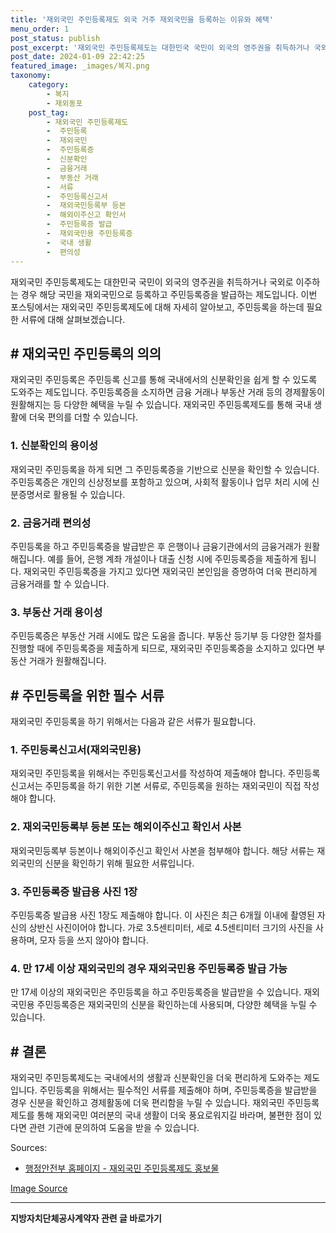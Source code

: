 ```yaml
---
title: '재외국민 주민등록제도 외국 거주 재외국민을 등록하는 이유와 혜택'
menu_order: 1
post_status: publish
post_excerpt: '재외국민 주민등록제도는 대한민국 국민이 외국의 영주권을 취득하거나 국외로 이주하는 경우 해당 국민을 재외국민으로 등록하고 주민등록증을 발급하는 제도입니다. 이번 포스팅에서는 재외국민 주민등록제도에 대해 자세히 알아보고, 주민등록을 하는데 필요한 서류에 대해 살펴보겠습니다.'
post_date: 2024-01-09 22:42:25
featured_image: _images/복지.png
taxonomy:
    category:
        - 복지
        - 재외동포
    post_tag:
        - 재외국민 주민등록제도
        -  주민등록
        -  재외국민
        -  주민등록증
        -  신분확인
        -  금융거래
        -  부동산 거래
        -  서류
        -  주민등록신고서
        -  재외국민등록부 등본
        -  해외이주신고 확인서
        -  주민등록증 발급
        -  재외국민용 주민등록증
        -  국내 생활
        -  편의성
---
```



재외국민 주민등록제도는 대한민국 국민이 외국의 영주권을 취득하거나 국외로 이주하는 경우 해당 국민을 재외국민으로 등록하고 주민등록증을 발급하는 제도입니다. 이번 포스팅에서는 재외국민 주민등록제도에 대해 자세히 알아보고, 주민등록을 하는데 필요한 서류에 대해 살펴보겠습니다.

## # 재외국민 주민등록의 의의

재외국민 주민등록은 주민등록 신고를 통해 국내에서의 신분확인을 쉽게 할 수 있도록 도와주는 제도입니다. 주민등록증을 소지하면 금융 거래나 부동산 거래 등의 경제활동이 원활해지는 등 다양한 혜택을 누릴 수 있습니다. 재외국민 주민등록제도를 통해 국내 생활에 더욱 편의를 더할 수 있습니다.

### 1. 신분확인의 용이성

재외국민 주민등록을 하게 되면 그 주민등록증을 기반으로 신분을 확인할 수 있습니다. 주민등록증은 개인의 신상정보를 포함하고 있으며, 사회적 활동이나 업무 처리 시에 신분증명서로 활용될 수 있습니다.

### 2. 금융거래 편의성

주민등록을 하고 주민등록증을 발급받은 후 은행이나 금융기관에서의 금융거래가 원활해집니다. 예를 들어, 은행 계좌 개설이나 대출 신청 시에 주민등록증을 제출하게 됩니다. 재외국민 주민등록증을 가지고 있다면 재외국민 본인임을 증명하여 더욱 편리하게 금융거래를 할 수 있습니다.

### 3. 부동산 거래 용이성

주민등록증은 부동산 거래 시에도 많은 도움을 줍니다. 부동산 등기부 등 다양한 절차를 진행할 때에 주민등록증을 제출하게 되므로, 재외국민 주민등록증을 소지하고 있다면 부동산 거래가 원활해집니다.

## # 주민등록을 위한 필수 서류

재외국민 주민등록을 하기 위해서는 다음과 같은 서류가 필요합니다.

### 1. 주민등록신고서(재외국민용)

재외국민 주민등록을 위해서는 주민등록신고서를 작성하여 제출해야 합니다. 주민등록신고서는 주민등록을 하기 위한 기본 서류로, 주민등록을 원하는 재외국민이 직접 작성해야 합니다.

### 2. 재외국민등록부 등본 또는 해외이주신고 확인서 사본

재외국민등록부 등본이나 해외이주신고 확인서 사본을 첨부해야 합니다. 해당 서류는 재외국민의 신분을 확인하기 위해 필요한 서류입니다.

### 3. 주민등록증 발급용 사진 1장

주민등록증 발급용 사진 1장도 제출해야 합니다. 이 사진은 최근 6개월 이내에 촬영된 자신의 상반신 사진이어야 합니다. 가로 3.5센티미터, 세로 4.5센티미터 크기의 사진을 사용하며, 모자 등을 쓰지 않아야 합니다.

### 4. 만 17세 이상 재외국민의 경우 재외국민용 주민등록증 발급 가능

만 17세 이상의 재외국민은 주민등록을 하고 주민등록증을 발급받을 수 있습니다. 재외국민용 주민등록증은 재외국민의 신분을 확인하는데 사용되며, 다양한 혜택을 누릴 수 있습니다.

## # 결론

재외국민 주민등록제도는 국내에서의 생활과 신분확인을 더욱 편리하게 도와주는 제도입니다. 주민등록을 위해서는 필수적인 서류를 제출해야 하며, 주민등록증을 발급받을 경우 신분을 확인하고 경제활동에 더욱 편리함을 누릴 수 있습니다. 재외국민 주민등록제도를 통해 재외국민 여러분의 국내 생활이 더욱 풍요로워지길 바라며, 불편한 점이 있다면 관련 기관에 문의하여 도움을 받을 수 있습니다.

Sources:
- [행정안전부 홈페이지 - 재외국민 주민등록제도 홍보물](http://www.mois.go.kr/frt/bbs/type001/commonSelectBoardArticle.do?bbsId=BBSMSTR_000000000702&nttId=51695)

[Image Source](http://www.mois.go.kr/frt/bbs/type001/commonSelectBoardArticle.do?bbsId=BBSMSTR_000000000702&nttId=51695)
<!-- wp:separator -->
<hr class="wp-block-separator has-alpha-channel-opacity"/>
<!-- /wp:separator -->

<!-- wp:group {"backgroundColor":"base","layout":{"type":"constrained"}} -->
<div class="wp-block-group has-base-background-color has-background"><!-- wp:paragraph {"align":"center","fontSize":"medium"} -->
<p class="has-text-align-center has-large-font-size"><strong>지방자치단체공사계약자 관련 글 바로가기</strong></p>
<!-- /wp:paragraph -->


<!-- wp:latest-posts
{"categories":[{"id":7140,"count":19,"description":"","link":"https://uknowlaw.com/category/%ec%a7%80%eb%b0%a9%ec%9e%90%ec%b9%98%eb%8b%a8%ec%b2%b4%ea%b3%b5%ec%82%ac%ea%b3%84%ec%95%bd%ec%9e%90/","name":"지방자치단체공사계약자","slug":"지방자치단체공사계약자","taxonomy":"category","parent":0,"meta":[],"_links":{"self":[{"href":"https://uknowlaw.com/wp-json/wp/v2/categories/7140"}],"collection":[{"href":"https://uknowlaw.com/wp-json/wp/v2/categories"}],"about":[{"href":"https://uknowlaw.com/wp-json/wp/v2/taxonomies/category"}],"wp:post_type":[{"href":"https://uknowlaw.com/wp-json/wp/v2/posts?categories=7140"}],"curies":[{"name":"wp","href":"https://api.w.org/{rel}","templated":true}]}}],"postsToShow":100,"excerptLength":28,"postLayout":"grid","columns":2,"featuredImageAlign":"left","featuredImageSizeSlug":"large","fontSize":"small"} /--></div>
<!-- /wp:group -->